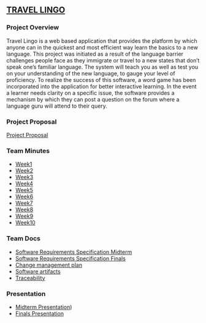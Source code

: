 ## [TRAVEL LINGO](https://apiyo4.github.io/base/)

### Project Overview
Travel Lingo is a web based application that provides the platform by which anyone can in the quickest and most efficient way learn the basics to a new language. This project was initiated as a result of the language barrier challenges people face as they immigrate or travel to a new states that don’t speak one’s familiar language. The system will teach you as well as test you on your understanding of the new language, to gauge your level of proficiency. To realize the success of this software, a word game has been incorporated into the application for better interactive learning. In the event a learner needs clarity on a specific issue, the software provides a mechanism by which they can post a question on the forum where a language guru will attend to their query.

### Project Proposal 
[Project Proposal](./proposal.md)
### Team Minutes
- [Week1](https://github.com/Apiyo4/base/blob/master/meetings/GVSU-CIS641-Kilimajaro-2022-10-02.md)
- [Week2](https://github.com/Apiyo4/base/blob/master/meetings/GVSU-CIS641-Kilimajaro-2022-10-10.md)
- [Week3](https://github.com/Apiyo4/base/blob/master/meetings/GVSU-CIS641-Kilimajaro-2022-10-17.md)
- [Week4](https://github.com/Apiyo4/base/blob/master/meetings/GVSU-CIS641-Kilimajaro-2022-10-21.md)
- [Week5](https://github.com/Apiyo4/base/blob/master/meetings/GVSU-CIS641-Kilimajaro-2022-11-1.md)
- [Week6](https://github.com/Apiyo4/base/blob/master/meetings/GVSU-CIS641-Kilimajaro-2022-11-8.md)
- [Week7](https://github.com/Apiyo4/base/blob/master/meetings/GVSU-CIS641-Kilimajaro-2022-11-15.md)
- [Week8](https://github.com/Apiyo4/base/blob/master/meetings/GVSU-CIS641-Kilimajaro-2022-11-22.md)
- [Week9](https://github.com/Apiyo4/base/blob/master/meetings/GVSU-CIS641-Kilimajaro-2022-11-29.md)
- [Week10](https://github.com/Apiyo4/base/blob/master/meetings/GVSU-CIS641-Kilimajaro-2022-12-06.md)

### Team Docs
- [Software Requirements Specification Midterm](https://github.com/Apiyo4/base/blob/master/docs/software_requirements_specifications.md)
- [Software Requirements Specification Finals](https://github.com/Apiyo4/base/blob/master/docs/software_requirements_specification_final.md) 
- [Change management plan](https://github.com/Apiyo4/base/blob/master/docs/change_management_plan.md)
- [Software artifacts](https://github.com/Apiyo4/base/blob/master/docs/software_artifacts.md)
- [Traceability](https://github.com/Apiyo4/base/blob/master/docs/treacability.md)

### Presentation
- [Midterm Presentation](https://github.com/Apiyo4/base/blob/master/docs/Travel_Lingo.pdf))
- [Finals Presentation]()
